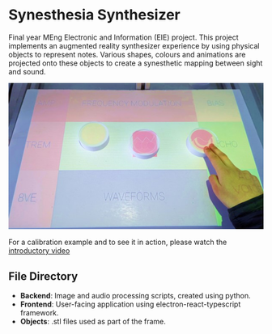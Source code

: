 # Synesthesia Synthesizer

Final year MEng Electronic and Information (EIE) project. This project implements an augmented reality synthesizer experience by using physical objects to represent notes. Various shapes, colours and animations are projected onto these objects to create a synesthetic mapping between sight and sound. 

![Synth in action](interaction.jpg "Synesthesia Synthesizer In Action")

For a calibration example and to see it in action, please watch the [introductory video](https://youtu.be/gz2XlZbp-D4)

## File Directory

- **Backend**: Image and audio processing scripts, created using python.
- **Frontend**: User-facing application using electron-react-typescript framework.
- **Objects**: .stl files used as part of the frame.
